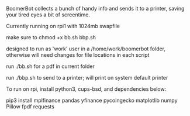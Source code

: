 BoomerBot collects a bunch of handy info and sends it to a printer, saving your tired eyes a bit of screentime. 

Currently running on rpi1 with 1024mb swapfile 

make sure to chmod +x bb.sh bbp.sh

designed to run as 'work' user in a /home/work/boomerbot folder, otherwise will need changes for file locations in each script  

run ./bb.sh for a pdf in current folder

run ./bbp.sh to send to a printer; will print on system default printer 

To run on rpi, install python3, cups-bsd, and dependencies below: 

pip3 install mplfinance pandas yfinance pycoingecko matplotlib numpy Pillow fpdf requests
